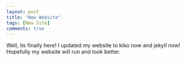 ```yaml
---
layout: post
title: "New Website"
tags: [New Site]
comments: true
---
```


Well, its finally here! I updated my website to kiko now and jekyll now! Hopefully my website will run and look better.
